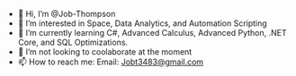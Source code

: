 - 👋 Hi, I’m @Job-Thompson
- 👀 I’m interested in Space, Data Analytics, and Automation Scripting
- 🌱 I’m currently learning C#, Advanced Calculus, Advanced Python, .NET Core, and SQL Optimizations. 
- 💞️ I’m not looking to coolaborate at the moment
- 📫 How to reach me: Email: Jobt3483@gmail.com

<!---
Job-Thompson/Job-Thompson is a ✨ special ✨ repository because its `README.md` (this file) appears on your GitHub profile.
You can click the Preview link to take a look at your changes.
--->
